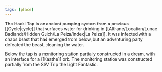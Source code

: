 ```yaml
---
tags: [place]
---
```


The Hadal Tap is an ancient pumping system from a previous [[Cycle|cycle]] that surfaces water for drinking in [[Althane/Location/Lunae Badlands/Hidden Gulch/La Peiza/index|La Peiza]]. It was infected with a chaos beast that had emerged from below, but an adventuring party defeated the beast, cleaning the water.

Below the tap is a monitoring station partially constructed in a dream, with an interface for a [[Kaathe]] orb. The monitoring station was constructed partially from the SSV Trip the Light Fantastic.
